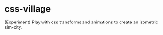 # css-village
(Experiment) Play with css transforms and animations to create an isometric sim-city.
